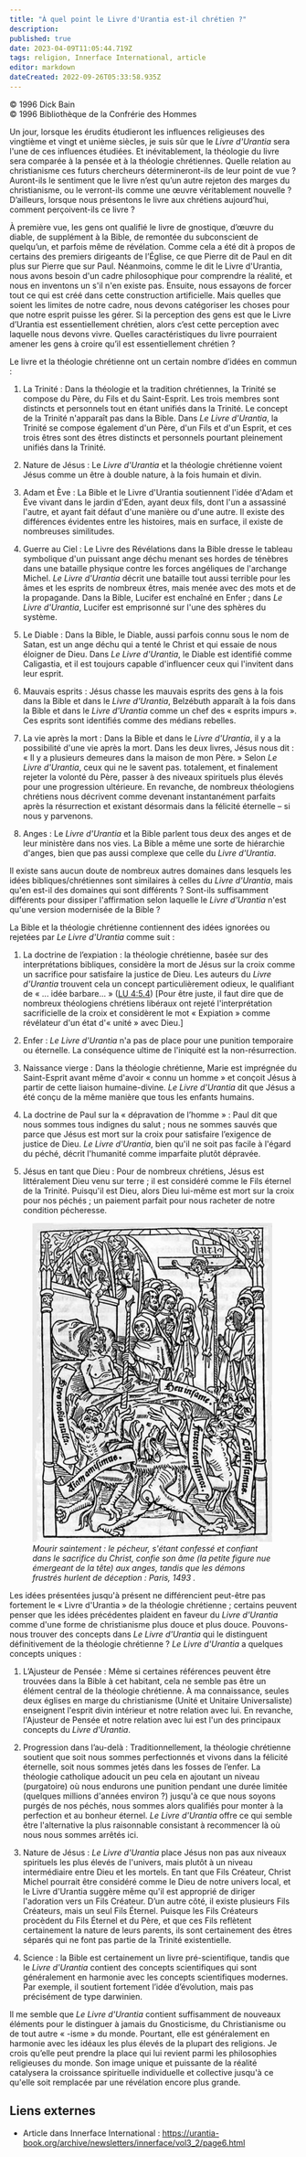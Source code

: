 ```yaml
---
title: "À quel point le Livre d'Urantia est-il chrétien ?"
description: 
published: true
date: 2023-04-09T11:05:44.719Z
tags: religion, Innerface International, article
editor: markdown
dateCreated: 2022-09-26T05:33:58.935Z
---
```


<p class="v-card v-sheet theme--light gray lighten-3 px-2">© 1996 Dick Bain<br>© 1996 Bibliothèque de la Confrérie des Hommes</p>


Un jour, lorsque les érudits étudieront les influences religieuses des vingtième et vingt et unième siècles, je suis sûr que le _Livre d'Urantia_ sera l'une de ces influences étudiées. Et inévitablement, la théologie du livre sera comparée à la pensée et à la théologie chrétiennes. Quelle relation au christianisme ces futurs chercheurs détermineront-ils de leur point de vue ? Auront-ils le sentiment que le livre n’est qu’un autre rejeton des marges du christianisme, ou le verront-ils comme une œuvre véritablement nouvelle ? D’ailleurs, lorsque nous présentons le livre aux chrétiens aujourd’hui, comment perçoivent-ils ce livre ?

À première vue, les gens ont qualifié le livre de gnostique, d’œuvre du diable, de supplément à la Bible, de remontée du subconscient de quelqu’un, et parfois même de révélation. Comme cela a été dit à propos de certains des premiers dirigeants de l’Église, ce que Pierre dit de Paul en dit plus sur Pierre que sur Paul. Néanmoins, comme le dit le Livre d'Urantia, nous avons besoin d'un cadre philosophique pour comprendre la réalité, et nous en inventons un s'il n'en existe pas. Ensuite, nous essayons de forcer tout ce qui est créé dans cette construction artificielle. Mais quelles que soient les limites de notre cadre, nous devons catégoriser les choses pour que notre esprit puisse les gérer. Si la perception des gens est que le Livre d’Urantia est essentiellement chrétien, alors c’est cette perception avec laquelle nous devons vivre. Quelles caractéristiques du livre pourraient amener les gens à croire qu’il est essentiellement chrétien ?

Le livre et la théologie chrétienne ont un certain nombre d’idées en commun :

1. La Trinité : Dans la théologie et la tradition chrétiennes, la Trinité se compose du Père, du Fils et du Saint-Esprit. Les trois membres sont distincts et personnels tout en étant unifiés dans la Trinité. Le concept de la Trinité n'apparaît pas dans la Bible. Dans _Le Livre d'Urantia_, la Trinité se compose également d'un Père, d'un Fils et d'un Esprit, et ces trois êtres sont des êtres distincts et personnels pourtant pleinement unifiés dans la Trinité.

2. Nature de Jésus : Le _Livre d'Urantia_ et la théologie chrétienne voient Jésus comme un être à double nature, à la fois humain et divin.

3. Adam et Ève : La Bible et le Livre d'Urantia soutiennent l'idée d'Adam et Ève vivant dans le jardin d'Eden, ayant deux fils, dont l'un a assassiné l'autre, et ayant fait défaut d'une manière ou d'une autre. Il existe des différences évidentes entre les histoires, mais en surface, il existe de nombreuses similitudes.

4. Guerre au Ciel : Le Livre des Révélations dans la Bible dresse le tableau symbolique d'un puissant ange déchu menant ses hordes de ténèbres dans une bataille physique contre les forces angéliques de l'archange Michel. _Le Livre d'Urantia_ décrit une bataille tout aussi terrible pour les âmes et les esprits de nombreux êtres, mais menée avec des mots et de la propagande. Dans la Bible, Lucifer est enchaîné en Enfer ; dans _Le Livre d'Urantia_, Lucifer est emprisonné sur l'une des sphères du système.

5. Le Diable : Dans la Bible, le Diable, aussi parfois connu sous le nom de Satan, est un ange déchu qui a tenté le Christ et qui essaie de nous éloigner de Dieu. Dans _Le Livre d'Urantia_, le Diable est identifié comme Caligastia, et il est toujours capable d'influencer ceux qui l'invitent dans leur esprit.

6. Mauvais esprits : Jésus chasse les mauvais esprits des gens à la fois dans la Bible et dans le _Livre d'Urantia_, Belzébuth apparaît à la fois dans la Bible et dans le _Livre d'Urantia_ comme un chef des « esprits impurs ». Ces esprits sont identifiés comme des médians rebelles.

7. La vie après la mort : Dans la Bible et dans le _Livre d'Urantia_, il y a la possibilité d'une vie après la mort. Dans les deux livres, Jésus nous dit : « Il y a plusieurs demeures dans la maison de mon Père. » Selon _Le Livre d'Urantia_, ceux qui ne le savent pas. totalement, et finalement rejeter la volonté du Père, passer à des niveaux spirituels plus élevés pour une progression ultérieure. En revanche, de nombreux théologiens chrétiens nous décrivent comme devenant instantanément parfaits après la résurrection et existant désormais dans la félicité éternelle – si nous y parvenons.

8. Anges : Le _Livre d'Urantia_ et la Bible parlent tous deux des anges et de leur ministère dans nos vies. La Bible a même une sorte de hiérarchie d'anges, bien que pas aussi complexe que celle du _Livre d'Urantia_.

Il existe sans aucun doute de nombreux autres domaines dans lesquels les idées bibliques/chrétiennes sont similaires à celles du _Livre d'Urantia_, mais qu'en est-il des domaines qui sont différents ? Sont-ils suffisamment différents pour dissiper l'affirmation selon laquelle le _Livre d'Urantia_ n'est qu'une version modernisée de la Bible ?

La Bible et la théologie chrétienne contiennent des idées ignorées ou rejetées par _Le Livre d'Urantia_ comme suit :

1. La doctrine de l’expiation : la théologie chrétienne, basée sur des interprétations bibliques, considère la mort de Jésus sur la croix comme un sacrifice pour satisfaire la justice de Dieu. Les auteurs du _Livre d'Urantia_ trouvent cela un concept particulièrement odieux, le qualifiant de « ... idée barbare... » ([LU 4:5.4](/fr/The_Urantia_Book/4#p5_4)) [Pour être juste, il faut dire que de nombreux théologiens chrétiens libéraux ont rejeté l'interprétation sacrificielle de la croix et considèrent le mot « Expiation » comme révélateur d'un état d'« unité » avec Dieu.]

2. Enfer : _Le Livre d'Urantia_ n'a pas de place pour une punition temporaire ou éternelle. La conséquence ultime de l'iniquité est la non-résurrection.

3. Naissance vierge : Dans la théologie chrétienne, Marie est imprégnée du Saint-Esprit avant même d'avoir « connu un homme » et conçoit Jésus à partir de cette liaison humaine-divine. _Le Livre d'Urantia_ dit que Jésus a été conçu de la même manière que tous les enfants humains.

4. La doctrine de Paul sur la « dépravation de l’homme » : Paul dit que nous sommes tous indignes du salut ; nous ne sommes sauvés que parce que Jésus est mort sur la croix pour satisfaire l’exigence de justice de Dieu. _Le Livre d'Urantia_, bien qu'il ne soit pas facile à l'égard du péché, décrit l'humanité comme imparfaite plutôt dépravée.

5. Jésus en tant que Dieu : Pour de nombreux chrétiens, Jésus est littéralement Dieu venu sur terre ; il est considéré comme le Fils éternel de la Trinité. Puisqu'il est Dieu, alors Dieu lui-même est mort sur la croix pour nos péchés ; un paiement parfait pour nous racheter de notre condition pécheresse.

<figure id="Figure_1" class="image urantiapedia image-style-align-right">
<img src="/image/article/Dick_Bain/How_Christian_is_The_Urantia_Book/005514.jpg">
<figcaption><em>Mourir saintement : le pécheur, s'étant confessé et confiant dans le sacrifice du Christ, confie son âme (la petite figure nue émergeant de la tête) aux anges, tandis que les démons frustrés hurlent de déception : Paris, 1493 .</em></figcaption>
</figure>

Les idées présentées jusqu'à présent ne différencient peut-être pas fortement le « Livre d'Urantia » de la théologie chrétienne ; certains peuvent penser que les idées précédentes plaident en faveur du _Livre d'Urantia_ comme d'une forme de christianisme plus douce et plus douce. Pouvons-nous trouver des concepts dans _Le Livre d'Urantia_ qui le distinguent définitivement de la théologie chrétienne ? _Le Livre d'Urantia_ a quelques concepts uniques :

1. L’Ajusteur de Pensée : Même si certaines références peuvent être trouvées dans la Bible à cet habitant, cela ne semble pas être un élément central de la théologie chrétienne. À ma connaissance, seules deux églises en marge du christianisme (Unité et Unitaire Universaliste) enseignent l'esprit divin intérieur et notre relation avec lui. En revanche, l'Ajusteur de Pensée et notre relation avec lui est l'un des principaux concepts du _Livre d'Urantia_.

2. Progression dans l’au-delà : Traditionnellement, la théologie chrétienne soutient que soit nous sommes perfectionnés et vivons dans la félicité éternelle, soit nous sommes jetés dans les fosses de l’enfer. La théologie catholique adoucit un peu cela en ajoutant un niveau (purgatoire) où nous endurons une punition pendant une durée limitée (quelques millions d'années environ ?) jusqu'à ce que nous soyons purgés de nos péchés, nous sommes alors qualifiés pour monter à la perfection et au bonheur éternel. _Le Livre d'Urantia_ offre ce qui semble être l'alternative la plus raisonnable consistant à recommencer là où nous nous sommes arrêtés ici.

3. Nature de Jésus : _Le Livre d'Urantia_ place Jésus non pas aux niveaux spirituels les plus élevés de l'univers, mais plutôt à un niveau intermédiaire entre Dieu et les mortels. En tant que Fils Créateur, Christ Michel pourrait être considéré comme le Dieu de notre univers local, et le Livre d'Urantia suggère même qu'il est approprié de diriger l'adoration vers un Fils Créateur. D’un autre côté, il existe plusieurs Fils Créateurs, mais un seul Fils Éternel. Puisque les Fils Créateurs procèdent du Fils Éternel et du Père, et que ces Fils reflètent certainement la nature de leurs parents, ils sont certainement des êtres séparés qui ne font pas partie de la Trinité existentielle.

4. Science : la Bible est certainement un livre pré-scientifique, tandis que le _Livre d'Urantia_ contient des concepts scientifiques qui sont généralement en harmonie avec les concepts scientifiques modernes. Par exemple, il soutient fortement l’idée d’évolution, mais pas précisément de type darwinien.

Il me semble que _Le Livre d'Urantia_ contient suffisamment de nouveaux éléments pour le distinguer à jamais du Gnosticisme, du Christianisme ou de tout autre « -isme » du monde. Pourtant, elle est généralement en harmonie avec les idéaux les plus élevés de la plupart des religions. Je crois qu’elle peut prendre la place qui lui revient parmi les philosophies religieuses du monde. Son image unique et puissante de la réalité catalysera la croissance spirituelle individuelle et collective jusqu'à ce qu'elle soit remplacée par une révélation encore plus grande.

## Liens externes

- Article dans Innerface International : https://urantia-book.org/archive/newsletters/innerface/vol3_2/page6.html

